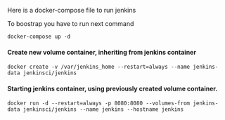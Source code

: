Here is a docker-compose file to run jenkins

To boostrap you have to run next command

```
docker-compose up -d
```

#### Create new volume container, inheriting from jenkins container
```
docker create -v /var/jenkins_home --restart=always --name jenkins-data jenkinsci/jenkins
```

#### Starting jenkins container, using previously created volume container.
```
docker run -d --restart=always -p 8080:8080 --volumes-from jenkins-data jenkinsci/jenkins --name jenkins --hostname jenkins
```